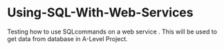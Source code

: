 # Using-SQL-With-Web-Services
Testing how to use SQLcommands on a web service . This will be used to get data from database in A-Level  Project.
